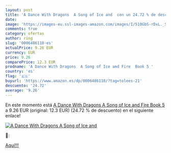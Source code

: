 ```yaml
---
layout: post
title: 'A Dance With Dragons  A Song of Ice and  con un 24.72 % de descuento'
date: 
image: 'https://images-eu.ssl-images-amazon.com/images/I/510GbS-rDxL._SL200_.jpg'
comments: true
category: ofertas
author: ring
slug: '0006486118-es'
actualPrice: 9.26 EUR
currency: EUR
price: 9.26
comparePrice: 12.3 EUR
prodname: 'A Dance With Dragons  A Song of Ice and Fire  Book 5 '
country: 'es'
flag: '🇪🇸'
buyurl: 'https://www.amazon.es/dp/0006486118/?tag=tolees-21'
descuento: '24.72'
average: '9.26'
---
```


En este momento está [A Dance With Dragons  A Song of Ice and Fire  Book 5 ](https://www.amazon.es/dp/0006486118/?tag=tolees-21) a 9.26 EUR (original: 12.3 EUR) (24.72 %  de descuento) en el siguiente enlace!

[![A Dance With Dragons  A Song of Ice and ](https://images-eu.ssl-images-amazon.com/images/I/510GbS-rDxL._SL200_.jpg)](https://www.amazon.es/dp/0006486118/?tag=tolees-21)

🔎:


[Aquí!!!](https://www.amazon.es/dp/0006486118/?tag=tolees-21)
